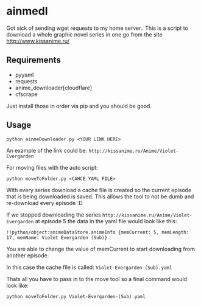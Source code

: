 # ainmedl
Got sick of sending wget requests to my home server.. This is a script to download a whole graphic novel series in one go from the site http://www.kissanime.ru/

## Requirements
- pyyaml
- requests
- anime_downloader[cloudflare]
- cfscrape

Just install those in order via pip and you should be good.

## Usage
`python ainmeDownloader.py <YOUR LINK HERE>` 

An example of the link could be:
`http://kissanime.ru/Anime/Violet-Evergarden`

For moving files with the auto script:

`python moveToFolder.py <CAHCE YAML FILE>`

With every series download a cache file is created so the current episode that is being downloaded is saved. This allows the tool to not be dumb and re-download every episode :D

If we stopped downloading the series `http://kissanime.ru/Anime/Violet-Evergarden` at episode 5 the data in the yaml file would look like this:

`
!!python/object:animeDataStore.animeInfo {memCurrent: 5, memLength: 17, memName: Violet
    Evergarden (Sub)}
`

You are able to change the value of memCurrent to start downloading from another episode.

In this case the cache file is called: `Violet-Evergarden-(Sub).yaml`

Thats all you have to pass in to the move tool so a final command would look like:

`python moveToFolder.py Violet-Evergarden-(Sub).yaml`

